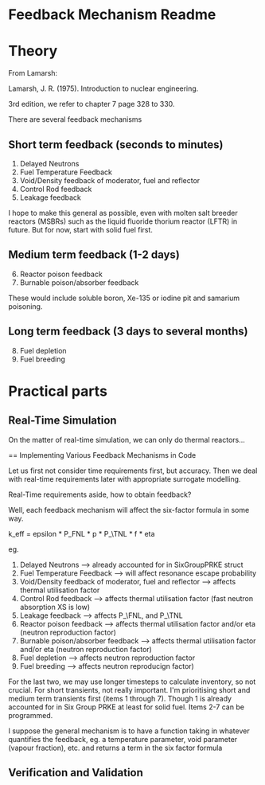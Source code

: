 # Feedback Mechanism Readme 


# Theory 

From Lamarsh:

Lamarsh, J. R. (1975). Introduction to nuclear engineering.

3rd edition, we refer to chapter 7 page 328 to 330.

There are several feedback mechanisms 

## Short term feedback (seconds to minutes)

1. Delayed Neutrons 
2. Fuel Temperature Feedback
3. Void/Density feedback of moderator, fuel and reflector 
4. Control Rod feedback
5. Leakage feedback

I hope to make this general as possible, even with molten salt breeder 
reactors (MSBRs) such as the liquid fluoride thorium reactor (LFTR) in  
future. But for now, start with solid fuel first.


## Medium term feedback (1-2 days)

6. Reactor poison feedback 
7. Burnable poison/absorber feedback 

These would include soluble boron, Xe-135 or iodine pit and samarium 
poisoning.

## Long term feedback (3 days to several months)

8. Fuel depletion
9. Fuel breeding

# Practical parts 


## Real-Time Simulation

On the matter of real-time simulation, we can only do thermal reactors...

== Implementing Various Feedback Mechanisms in Code

Let us first not consider time requirements first, but accuracy. 
Then we deal with real-time requirements later with 
appropriate surrogate modelling.

Real-Time requirements aside, how to obtain feedback?

Well, each feedback mechanism will affect the six-factor formula in some 
way.

k\_eff = epsilon * P\_FNL * p * P_\TNL * f * eta

eg. 
1. Delayed Neutrons --> already accounted for in SixGroupPRKE struct
2. Fuel Temperature Feedback --> will affect resonance escape probability
3. Void/Density feedback of moderator, fuel and reflector  --> affects thermal utilisation factor
4. Control Rod feedback --> affects thermal utilisation factor (fast neutron absorption XS is low)
5. Leakage feedback --> affects P_\FNL, and P_\TNL
6. Reactor poison feedback --> affects thermal utilisation factor and/or eta (neutron reproduction factor)
7. Burnable poison/absorber feedback --> affects thermal utilisation factor and/or eta (neutron reproduction factor)
8. Fuel depletion --> affects neutron reproduction factor
9. Fuel breeding --> affects neutron reproducign factor)

For the last two, we may use longer timesteps to calculate inventory, so 
not crucial. For short transients, not really important. I'm prioritising 
short and medium term transients first (items 1 through 7). Though 
1 is already accounted for in Six Group PRKE at least for solid fuel.
Items 2-7 can be programmed.


I suppose the general mechanism is to have a function taking in 
whatever quantifies the feedback, eg. a temperature parameter, void 
parameter (vapour fraction), etc. and returns a term in the six factor 
formula 




## Verification and Validation 





